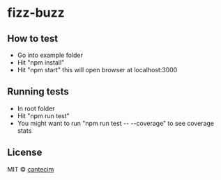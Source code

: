# fizz-buzz

## How to test

* Go into example folder
* Hit "npm install"
* Hit "npm start" this will open browser at localhost:3000

## Running tests

* In root folder
* Hit "npm run test"
* You might want to run "npm run test -- --coverage" to see coverage stats

## License

MIT © [cantecim](https://github.com/cantecim)
